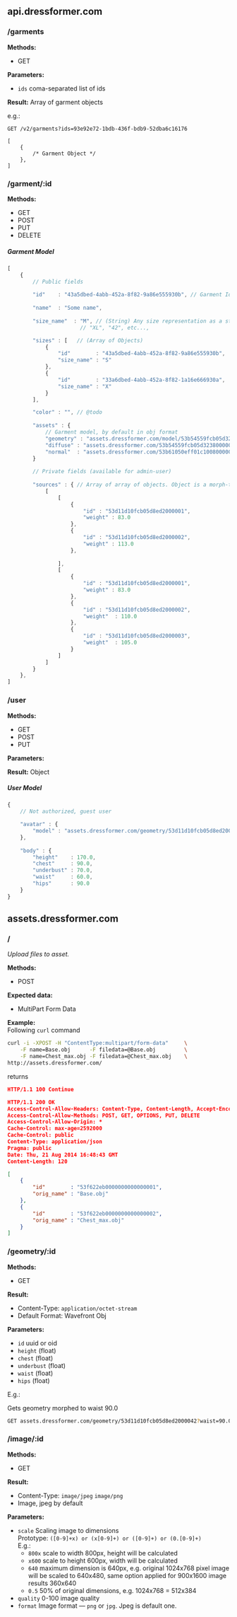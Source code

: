 ## api.dressformer.com

### /garments
__Methods:__ 

- GET

__Parameters:__

- `ids` coma-separated list of ids  

__Result:__ Array of garment objects

e.g.:

```
GET /v2/garments?ids=93e92e72-1bdb-436f-bdb9-52dba6c16176

[
	{ 
		/* Garment Object */ 
	},
]

```

### /garment/:id
__Methods:__ 

- GET
- POST
- PUT
- DELETE


#####  Garment Model

```javascript
[
	{
		// Public fields
		
		"id"    : "43a5dbed-4abb-452a-8f82-9a86e555930b", // Garment Id as a uuid
		
		"name"  : "Some name",
		
		"size_name"  : "M", // (String) Any size representation as a string, e.g. 
		               // "XL", "42", etc..., 

		"sizes" : [   // (Array of Objects)
			{
				"id"        : "43a5dbed-4abb-452a-8f82-9a86e555930b",
				"size_name" : "S"
			},
			{
				"id"        : "33a6dbed-4abb-452a-8f82-1a16e666930a",
				"size_name" : "X"
			}  
		],

		"color" : "", // @todo
		
		"assets" : {
			// Garment model, by default in obj format
			"geometry" : "assets.dressformer.com/model/53b54559fcb05d3238000012" // Base model
			"diffuse" : "assets.dressformer.com/53b54559fcb05d3238000002" // Diffuse map
			"normal"  : "assets.dressformer.com/53b61050eff01c1008000001" // Normal map
		}
		
		// Private fields (available for admin-user)
		
		"sources" : { // Array of array of objects. Object is a morph-target - weight pair.
			[	
				[
					{ 
						"id" : "53d11d10fcb05d8ed2000001",
						"weight" : 83.0
					},
					{ 
						"id" : "53d11d10fcb05d8ed2000002",
						"weight" : 113.0
					},					
					
				],
				[
					{
						"id" : "53d11d10fcb05d8ed2000001",  
						"weight" : 83.0
					},
					{
						"id" : "53d11d10fcb05d8ed2000002",
						"weight"  : 110.0
					},
					{
						"id" : "53d11d10fcb05d8ed2000003",
						"weight"  : 105.0
					}
				]
			]
		}
	},	
]
```

### /user
__Methods:__ 

- GET
- POST
- PUT

__Parameters:__


__Result:__ Object

##### User Model

```javascript
{
	// Not authorized, guest user

	"avatar" : {
		"model" : "assets.dressformer.com/geometry/53d11d10fcb05d8ed2000042" // Some base mannequin
	},
	
	"body" : {
		"height"    : 170.0,
		"chest"     : 90.0,
		"underbust" : 70.0,
		"waist"     : 60.0,
		"hips"      : 90.0
	}
}
```

## assets.dressformer.com

### /
_Upload files to asset._
  
__Methods:__

- POST

__Expected data:__

- MultiPart Form Data

__Example:__   
Following `curl` command

```sh
curl -i -XPOST -H "ContentType:multipart/form-data"     \
	-F name=Base.obj      -F filedata=@Base.obj         \
	-F name=Chest_max.obj -F filedata=@Chest_max.obj    \
http://assets.dressformer.com/
```
returns

```json
HTTP/1.1 100 Continue

HTTP/1.1 200 OK
Access-Control-Allow-Headers: Content-Type, Content-Length, Accept-Encoding, X-CSRF-Token
Access-Control-Allow-Methods: POST, GET, OPTIONS, PUT, DELETE
Access-Control-Allow-Origin: *
Cache-Control: max-age=2592000
Cache-Control: public
Content-Type: application/json
Pragma: public
Date: Thu, 21 Aug 2014 16:48:43 GMT
Content-Length: 120

[
	{
		"id"        : "53f622eb0000000000000001",
		"orig_name" : "Base.obj"
	},
	{
		"id"        : "53f622eb0000000000000002",
		"orig_name" : "Chest_max.obj"
	}
]	
```


### /geometry/:id
__Methods:__

- GET

__Result:__

- Content-Type: `application/octet-stream` 
- Default Format: Wavefront Obj

__Parameters:__

- `id` uuid or oid
- `height`    (float)
- `chest`     (float)
- `underbust` (float)
- `waist`     (float)
- `hips`      (float)

E.g.:

Gets geometry morphed to waist 90.0

```sh
GET assets.dressformer.com/geometry/53d11d10fcb05d8ed2000042?waist=90.0
```

### /image/:id
	
__Methods:__

- GET

__Result:__

- Content-Type: `image/jpeg` `image/png`
- Image, jpeg by default

__Parameters:__

- `scale` Scaling image to dimensions  
	Prototype: `([0-9]+x) or (x[0-9]+) or ([0-9]+) or (0.[0-9]+)`  
	E.g.:
  	+ `800x` scale to width 800px, height will be calculated
  	+ `x600` scale to height 600px, width will be calculated
  	+ `640`  maximum dimension is 640px, e.g. original 1024x768 pixel image will be scaled to 640x480,
           same option applied for 900x1600 image results 360x640
  	+ `0.5`  50% of original dimensions, e.g. 1024x768 = 512x384
- `quality` 0-100 image quality
- `format` Image format — `png` or `jpg`. Jpeg is default one.

	


